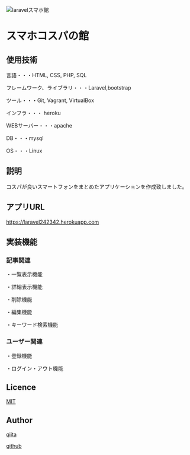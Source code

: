 ![laravelスマホ館](https://user-images.githubusercontent.com/59543879/79082293-94cc3f00-7d5f-11ea-85e3-3aed14d1500f.png)


スマホコスパの館
====



## 使用技術
<p>言語・・・HTML, CSS, PHP, SQL</p>
<p>フレームワーク、ライブラリ・・・Laravel,bootstrap</p>
<p>ツール・・・Git, Vagrant, VirtualBox</p>
<p>インフラ・・・ heroku</p>
<p>WEBサーバー・・・apache</p>
<p>DB・・・mysql</p>
<p>OS・・・Linux</p>






## 説明
コスパが良いスマートフォンをまとめたアプリケーションを作成致しました。
## アプリURL
https://laravel242342.herokuapp.com

## 実装機能
<h3>記事関連</h3>
<p>・一覧表示機能</p>
<p>・詳細表示機能</p>
<p>・削除機能</p>
<p>・編集機能</p>
<p>・キーワード検索機能</p>

<h3>ユーザー関連</h3>
<p>・登録機能</p>
<p>・ログイン・アウト機能</p>



 

## Licence

[MIT](https://github.com/tcnksm/tool/blob/master/LICENCE)

## Author

[qiita](https://qiita.com/siraki)

[github](https://github.com/siraki66/laravelkadai.git)

